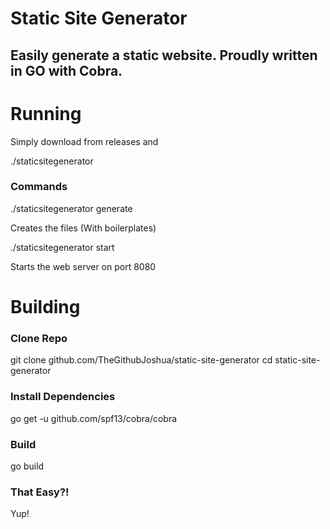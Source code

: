 # Static Site Generator

## Easily generate a static website. Proudly written in GO with Cobra.

# Running

Simply download from releases and

  ./staticsitegenerator

### Commands

  ./staticsitegenerator generate

Creates the files (With boilerplates)

  ./staticsitegenerator start

Starts the web server on port 8080

# Building

### Clone Repo

  git clone github.com/TheGithubJoshua/static-site-generator
  cd static-site-generator

### Install Dependencies

  go get -u github.com/spf13/cobra/cobra

### Build

  go build

### That Easy?!

Yup!


